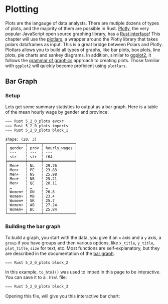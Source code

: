 # Plotting

Plots are the langauge of data analysts. There are mutiple dozens of types of plots, and the majority of them are possible in Rust. [Plotly](https://plotly.com/javascript/), the very popular JavaScript open source graphing library, has a [Rust interface](https://github.com/plotly/plotly.rs)! This chapter will use the [plotlars](https://github.com/alceal/plotlars), a wrapper around the Plotly library that takes polars dataframes as input. This is a great bridge between Polars and Plotly. Plotlars allows you to build all types of graphs, like bar plots, box plots, line plots, pie charts and sankey diagrams. In addition, similar to [ggplot2](https://ggplot2.tidyverse.org/), it follows the [grammar of graphics](https://ggplot2-book.org/mastery.html) approach to creating plots. Those familiar with `ggplot2` will quickly become proficient using `plotlars`.

## Bar Graph

### Setup

Lets get some summary statistics to output as a bar graph. Here is a table of the mean hourly wage by gender and province:

```rust
=== Rust 5_2_0_plots evcxr
=== Rust 5_2_0_plots imports
=== Rust 5_2_0_plots block_1
```

```
shape: (20, 3)
┌────────┬──────┬──────────────┐
│ gender ┆ prov ┆ hourly_wages │
│ ---    ┆ ---  ┆ ---          │
│ str    ┆ str  ┆ f64          │
╞════════╪══════╪══════════════╡
│ Men+   ┆ NL   ┆ 29.76        │
│ Men+   ┆ PE   ┆ 23.83        │
│ Men+   ┆ NS   ┆ 25.98        │
│ Men+   ┆ NB   ┆ 25.21        │
│ Men+   ┆ QC   ┆ 28.11        │
│ …      ┆ …    ┆ …            │
│ Women+ ┆ ON   ┆ 26.8         │
│ Women+ ┆ MB   ┆ 23.4         │
│ Women+ ┆ SK   ┆ 25.7         │
│ Women+ ┆ AB   ┆ 27.24        │
│ Women+ ┆ BC   ┆ 25.84        │
└────────┴──────┴──────────────┘
```

### Building the bar graph

To build a graph, you start with the data, you give it an `x` axis and a `y` axis, a `group` if you have groups and then various options, like `x_title`, `y_title`, `plot_title`, `size` for text, etc. Most functions are self-explanatory, but they are described in the documentation of the [bar graph](https://docs.rs/plotlars/latest/plotlars/struct.BarPlot.html).

```Rust
=== Rust 5_2_0_plots block_2
```

In this example, `to_html()` was used to imbed in this page to be interactive. You can save it to a `.html` file:

```Rust
=== Rust 5_2_0_plots block_3
```

Opening this file, will give you this interactive bar chart:

<div>
<script src="https://cdn.plot.ly/plotly-2.12.1.min.js"></script>
<script src="https://cdn.jsdelivr.net/npm/mathjax@3.2.2/es5/tex-svg.js"></script>
<script src="https://cdn.jsdelivr.net/npm/mathjax@3.2.0/es5/tex-mml-chtml.js"></script>

<div id="plotly-html-element-1" class="plotly-graph-div" style="height:100%; width:100%;"></div>

<script type="module">
const graph_div = document.getElementById("plotly-html-element-1");
await Plotly.newPlot(graph_div, {"data":[{"type":"bar","x":["NL","PE","NS","NB","QC","ON","MB","SK","AB","BC"],"y":[29.76,23.83,25.98,25.21,28.11,30.86,26.45,30.04,34.56,31.0],"name":"Men+","orientation":"v","marker":{"color":"rgb(255, 127, 80)"}},{"type":"bar","x":["NL","PE","NS","NB","QC","ON","MB","SK","AB","BC"],"y":[24.91,22.96,23.13,22.66,25.25,26.8,23.4,25.7,27.24,25.84],"name":"Women+","orientation":"v","marker":{"color":"rgb(64, 224, 208)"}}],"layout":{"title":{"text":"Hourly wages by gender and province","font":{"family":"Arial","size":18,"color":"rgb(0, 0, 0)"},"x":0.5,"y":0.9},"legend":{"orientation":"h","x":0.4,"y":1.0,"title":{"text":"Gender","font":{"family":"Arial","size":15,"color":"rgb(0, 0, 0)"},"x":0.5,"y":0.9}},"xaxis":{"title":{"text":"Province","font":{"family":"Arial","size":15,"color":"rgb(0, 0, 0)"},"x":0.5,"y":0.9}},"yaxis":{"title":{"text":"Mean hourly wage","font":{"family":"Arial","size":15,"color":"rgb(0, 0, 0)"},"x":0.5,"y":0.9}},"barmode":"group"},"config":{},"frames":null});
</script>
</div>

Instead of the `to_html()`, you can also write an image using this syntax: `.write_image("./data/output/out.png", 800, 600, 1.0).unwrap()`

## Line Plot

### Setup

Lets also get some summary statistics to output as a scatter plot. Here is a table of the mean hourly wage by gender and job tenure (months), pivoted on gender:


```rust
=== Rust 5_2_0_plots block_4
```

```
shape: (240, 3)
┌────────┬───────┬────────┐
│ tenure ┆ Men+  ┆ Women+ │
│ ---    ┆ ---   ┆ ---    │
│ i64    ┆ f64   ┆ f64    │
╞════════╪═══════╪════════╡
│ 1      ┆ 21.23 ┆ 18.02  │
│ 2      ┆ 21.5  ┆ 18.27  │
│ 3      ┆ 21.88 ┆ 18.54  │
│ 4      ┆ 22.28 ┆ 18.95  │
│ 5      ┆ 22.73 ┆ 19.2   │
│ …      ┆ …     ┆ …      │
│ 236    ┆ 36.0  ┆ 32.06  │
│ 237    ┆ 36.29 ┆ 32.0   │
│ 238    ┆ 36.2  ┆ 31.97  │
│ 239    ┆ 36.26 ┆ 31.78  │
│ 240    ┆ 36.14 ┆ 32.14  │
└────────┴───────┴────────┘
```

### Building the line plot

Similar to the bar graph, for the line plot, you start with the data, you give it an `x` axis and a `y` axis (and here, you add another `y` axis with `additional_lines` to add a new line to the line plot), and then various options, like `x_title`, `y_title`, `plot_title`, `size` for text, etc. Most functions are self-explanatory, but they are described in the documentation of the [line plot](https://docs.rs/plotlars/latest/plotlars/struct.LinePlot.html).

```Rust
=== Rust 5_2_0_plots block_5
```

In this example, `to_html()` was used to imbed in this page to be interactive. You can save it to a `.html` file:

```Rust
=== Rust 5_2_0_plots block_6
```

Opening this file, will give you this interactive bar chart:

<div>
<meta charset="utf-8" />
<script src="https://cdn.jsdelivr.net/npm/mathjax@3.2.2/es5/tex-svg.js"></script>
<script src="https://cdn.plot.ly/plotly-3.0.1.min.js"></script>
    
<div id="plotly-html-element-2" class="plotly-graph-div" style="height:100%; width:100%;"></div>

<script type="module">
const graph_div = document.getElementById("plotly-html-element-2");
await Plotly.newPlot(graph_div, {"data":[{"type":"scatter","name":"Men+","x":[1.0,2.0,3.0,4.0,5.0,6.0,7.0,8.0,9.0,10.0,11.0,12.0,13.0,14.0,15.0,16.0,17.0,18.0,19.0,20.0,21.0,22.0,23.0,24.0,25.0,26.0,27.0,28.0,29.0,30.0,31.0,32.0,33.0,34.0,35.0,36.0,37.0,38.0,39.0,40.0,41.0,42.0,43.0,44.0,45.0,46.0,47.0,48.0,49.0,50.0,51.0,52.0,53.0,54.0,55.0,56.0,57.0,58.0,59.0,60.0,61.0,62.0,63.0,64.0,65.0,66.0,67.0,68.0,69.0,70.0,71.0,72.0,73.0,74.0,75.0,76.0,77.0,78.0,79.0,80.0,81.0,82.0,83.0,84.0,85.0,86.0,87.0,88.0,89.0,90.0,91.0,92.0,93.0,94.0,95.0,96.0,97.0,98.0,99.0,100.0,101.0,102.0,103.0,104.0,105.0,106.0,107.0,108.0,109.0,110.0,111.0,112.0,113.0,114.0,115.0,116.0,117.0,118.0,119.0,120.0,121.0,122.0,123.0,124.0,125.0,126.0,127.0,128.0,129.0,130.0,131.0,132.0,133.0,134.0,135.0,136.0,137.0,138.0,139.0,140.0,141.0,142.0,143.0,144.0,145.0,146.0,147.0,148.0,149.0,150.0,151.0,152.0,153.0,154.0,155.0,156.0,157.0,158.0,159.0,160.0,161.0,162.0,163.0,164.0,165.0,166.0,167.0,168.0,169.0,170.0,171.0,172.0,173.0,174.0,175.0,176.0,177.0,178.0,179.0,180.0,181.0,182.0,183.0,184.0,185.0,186.0,187.0,188.0,189.0,190.0,191.0,192.0,193.0,194.0,195.0,196.0,197.0,198.0,199.0,200.0,201.0,202.0,203.0,204.0,205.0,206.0,207.0,208.0,209.0,210.0,211.0,212.0,213.0,214.0,215.0,216.0,217.0,218.0,219.0,220.0,221.0,222.0,223.0,224.0,225.0,226.0,227.0,228.0,229.0,230.0,231.0,232.0,233.0,234.0,235.0,236.0,237.0,238.0,239.0,240.0],"y":[21.23,21.5,21.88,22.28,22.73,22.99,23.24,23.5,23.8,24.05,24.35,24.47,24.23,24.21,24.46,24.81,25.19,25.36,25.7,25.93,26.18,26.3,26.5,26.6,26.45,26.55,26.61,26.83,26.89,26.99,27.11,27.34,27.49,27.61,27.62,27.81,27.58,27.56,27.73,27.82,27.9,27.91,28.17,28.48,28.66,28.73,28.86,29.05,28.74,28.8,28.73,28.9,29.09,29.38,29.47,29.82,29.83,30.08,30.05,30.0,29.9,29.88,30.04,30.08,30.15,30.21,30.64,30.97,31.07,31.0,31.25,31.23,31.02,31.06,31.11,31.38,31.57,31.66,31.88,32.0,32.08,31.98,32.17,32.27,32.2,32.25,31.95,32.18,32.01,32.16,32.46,32.54,32.73,32.89,32.85,32.66,32.59,32.33,32.32,32.54,32.78,32.76,32.81,33.06,33.0,32.92,33.24,33.29,33.23,33.23,33.49,33.5,33.46,33.49,33.35,33.5,33.71,33.54,33.52,33.51,33.29,33.06,32.9,33.02,32.96,33.02,33.34,33.38,33.71,33.87,33.95,34.23,34.2,34.04,34.31,34.38,34.52,34.79,34.88,35.1,35.22,34.82,34.71,34.86,34.57,34.68,34.68,34.88,35.03,34.97,35.12,35.21,35.33,35.29,35.51,35.53,35.33,35.12,35.31,35.22,35.25,35.29,35.24,35.6,35.64,35.81,35.8,35.5,35.46,35.5,35.59,35.76,35.71,35.67,35.54,35.77,35.73,35.69,35.52,35.62,35.2,35.05,34.9,34.97,34.68,35.0,35.32,35.41,35.56,35.81,35.81,35.87,35.93,36.14,35.77,36.2,36.14,36.58,36.7,36.75,36.71,36.58,36.93,36.65,36.35,36.82,36.53,36.51,36.61,36.8,36.47,36.2,36.47,36.46,36.15,36.4,36.41,36.37,36.28,36.33,36.47,36.34,36.62,36.62,36.94,36.92,36.55,36.67,37.05,36.93,37.07,36.71,36.82,36.56,36.61,36.0,36.29,36.2,36.26,36.14],"marker":{"size":12,"color":"rgb(178, 34, 34)"},"line":{}},{"type":"scatter","name":"Women+","x":[1.0,2.0,3.0,4.0,5.0,6.0,7.0,8.0,9.0,10.0,11.0,12.0,13.0,14.0,15.0,16.0,17.0,18.0,19.0,20.0,21.0,22.0,23.0,24.0,25.0,26.0,27.0,28.0,29.0,30.0,31.0,32.0,33.0,34.0,35.0,36.0,37.0,38.0,39.0,40.0,41.0,42.0,43.0,44.0,45.0,46.0,47.0,48.0,49.0,50.0,51.0,52.0,53.0,54.0,55.0,56.0,57.0,58.0,59.0,60.0,61.0,62.0,63.0,64.0,65.0,66.0,67.0,68.0,69.0,70.0,71.0,72.0,73.0,74.0,75.0,76.0,77.0,78.0,79.0,80.0,81.0,82.0,83.0,84.0,85.0,86.0,87.0,88.0,89.0,90.0,91.0,92.0,93.0,94.0,95.0,96.0,97.0,98.0,99.0,100.0,101.0,102.0,103.0,104.0,105.0,106.0,107.0,108.0,109.0,110.0,111.0,112.0,113.0,114.0,115.0,116.0,117.0,118.0,119.0,120.0,121.0,122.0,123.0,124.0,125.0,126.0,127.0,128.0,129.0,130.0,131.0,132.0,133.0,134.0,135.0,136.0,137.0,138.0,139.0,140.0,141.0,142.0,143.0,144.0,145.0,146.0,147.0,148.0,149.0,150.0,151.0,152.0,153.0,154.0,155.0,156.0,157.0,158.0,159.0,160.0,161.0,162.0,163.0,164.0,165.0,166.0,167.0,168.0,169.0,170.0,171.0,172.0,173.0,174.0,175.0,176.0,177.0,178.0,179.0,180.0,181.0,182.0,183.0,184.0,185.0,186.0,187.0,188.0,189.0,190.0,191.0,192.0,193.0,194.0,195.0,196.0,197.0,198.0,199.0,200.0,201.0,202.0,203.0,204.0,205.0,206.0,207.0,208.0,209.0,210.0,211.0,212.0,213.0,214.0,215.0,216.0,217.0,218.0,219.0,220.0,221.0,222.0,223.0,224.0,225.0,226.0,227.0,228.0,229.0,230.0,231.0,232.0,233.0,234.0,235.0,236.0,237.0,238.0,239.0,240.0],"y":[18.02,18.27,18.54,18.95,19.2,19.44,19.67,19.82,20.0,20.24,20.48,20.64,20.42,20.45,20.7,20.95,21.07,21.3,21.42,21.6,21.76,21.92,22.15,22.31,22.3,22.34,22.46,22.5,22.63,22.71,22.79,23.0,23.02,23.18,23.22,23.33,23.37,23.35,23.41,23.63,23.75,23.79,23.96,23.99,24.02,24.03,24.06,24.25,24.27,24.37,24.47,24.63,24.74,24.92,24.97,25.18,25.21,25.26,25.37,25.38,25.38,25.38,25.46,25.7,25.62,25.68,25.72,25.71,25.77,25.96,25.99,26.26,26.41,26.4,26.63,26.78,26.81,26.84,27.01,26.94,26.91,26.81,26.99,27.05,26.97,27.07,27.22,27.35,27.46,27.53,27.46,27.61,27.62,27.72,27.92,27.83,27.74,27.64,27.62,27.69,27.86,27.85,28.07,28.08,28.14,28.4,28.35,28.63,28.58,28.68,28.55,28.6,28.58,28.65,28.55,28.48,28.42,28.41,28.31,28.34,28.25,28.14,28.06,28.05,28.17,28.47,28.72,28.88,28.91,29.22,29.36,29.31,29.27,29.17,29.34,29.21,29.38,29.51,29.55,29.76,29.73,29.97,29.97,30.13,29.91,29.77,29.64,29.88,29.53,29.82,29.72,29.76,29.75,29.86,30.12,30.15,30.06,30.04,30.1,30.07,30.1,30.15,30.2,30.23,30.27,30.54,30.84,30.83,30.83,31.04,31.08,31.07,31.07,31.06,31.01,30.87,30.91,30.62,30.66,30.76,30.72,30.84,30.74,30.76,30.46,30.4,30.58,30.71,30.91,30.93,31.32,31.45,31.24,31.26,31.62,31.71,31.76,31.72,32.13,31.93,31.83,32.25,32.12,32.28,32.11,32.08,32.03,32.22,32.01,31.97,31.97,31.95,31.96,32.01,31.89,31.82,31.75,31.99,31.8,31.95,31.84,31.94,31.8,31.78,32.25,32.38,32.19,32.32,32.65,32.77,32.13,32.09,32.27,32.22,32.35,32.06,32.0,31.97,31.78,32.14],"marker":{"size":12,"color":"rgb(65, 105, 225)"},"line":{}}],"layout":{"title":{"text":"Mean hourly wage by job tenure and gender","font":{"family":"","size":0,"color":"rgb(0, 0, 0)"},"x":0.5,"y":0.9},"legend":{"title":{"text":"Gender","font":{"family":"","size":0,"color":"rgb(0, 0, 0)"},"x":0.5,"y":0.9}},"xaxis":{"title":{"text":"Mean hourly wage","font":{"family":"","size":0,"color":"rgb(0, 0, 0)"},"x":0.5,"y":0.9}},"yaxis":{"title":{"text":"Job tenure (months)","font":{"family":"","size":0,"color":"rgb(0, 0, 0)"},"x":0.5,"y":0.9}}},"config":{},"frames":null});
</script>
</div>

Instead of the `to_html()`, you can also write an image using this syntax: `.write_image("./data/output/out.png", 800, 600, 1.0).unwrap()`

## EVCXR / Jupyter!